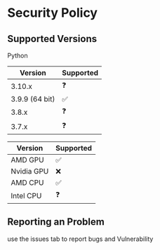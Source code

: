 # Security Policy

## Supported Versions

Python

| Version | Supported          |
| ------- | ------------------ |
| 3.10.x   | ❓ |
| 3.9.9 (64 bit)   | :white_check_mark:          |
| 3.8.x   | ❓ |
| 3.7.x   | ❓                |

| Version | Supported          |
| ------- | ------------------ |
| AMD GPU | :white_check_mark: |
| Nvidia GPU  | :x: |
| AMD CPU |:white_check_mark: |
| Intel CPU |❓ |


## Reporting an Problem
use the issues tab to report bugs and Vulnerability
